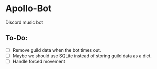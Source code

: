 # Apollo-Bot

Discord music bot

## To-Do:

 - [ ] Remove guild data when the bot times out.
 - [ ] Maybe we should use SQLite instead of storing guild data as a dict.
 - [ ] Handle forced movement